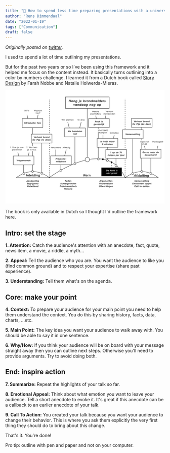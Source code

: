 ```yaml
---
title: "🎤 How to spend less time preparing presentations with a universal outline"
author: "Rens Dimmendaal"
date: "2022-01-19"
tags: ["Communication"]
draft: false
---
```


*Originally posted on [twitter](https://twitter.com/R_Dimm/status/1483934706567720960).*

I used to spend a lot of time outlining my presentations. 

But for the past two years or so I've been using this framework and it helped me focus on the content instead. It basically turns outlining into a color by numbers challenge. I learned it from a Dutch book called [Story Design](https://www.storydesign.nl/) by Farah Nobbe and Natalie Holwerda-Mieras. 

![Universal presentation outline example](universal-presentation-outline-example.png)

The book is only available in Dutch so I thought I'd outline the framework here.

## Intro: set the stage

**1. Attention:** Catch the audience's attention with an anecdote, fact, quote, news item, a movie, a riddle, a myth...

**2. Appeal:** Tell the audience who you are. You want the audience to like you (find common ground) and to respect your expertise (share past experience).

**3. Understanding:** Tell them what's on the agenda.

## Core: make your point

**4. Context:** To prepare your audience for your main point you need to help them understand the context. You do this by sharing history, facts, data, charts, ...etc.

**5. Main Point:** The key idea you want your audience to walk away with. You should be able to say it in one sentence.

**6. Why/How:** If you think your audience will be on board with your message straight away then you can outline next steps. Otherwise you'll need to provide arguments. Try to avoid doing both.

## End: inspire action

**7. Summarize:** Repeat the highlights of your talk so far.

**8. Emotional Appeal:** Think about what emotion you want to leave your audience. Tell a short anecdote to evoke it. It's great if this anecdote can be a callback to an earlier anecdote of your talk.

**9. Call To Action:** You created your talk because you want your audience to change their behavior. This is where you ask them explicitly the very first thing they should do to bring about this change.

That's it. You're done!

Pro tip: outline with pen and paper and not on your computer. 